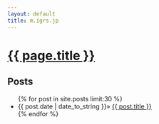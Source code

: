 ```yaml
---
layout: default
title: m.igrs.jp
---
```

<h1><a href="http://m.igrs.jp/">{{ page.title }}</a></h1>
<h2>Posts</h2>

<ul class="posts">
{% for post in site.posts limit:30 %}
<li><span>{{ post.date | date_to_string }}</span>&raquo; <a href="{{ post.url }}">{{ post.title }}</a></li>
{% endfor %}
</ul>
